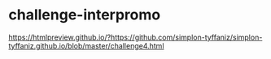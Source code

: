 # challenge-interpromo
https://htmlpreview.github.io/?https://github.com/simplon-tyffaniz/simplon-tyffaniz.github.io/blob/master/challenge4.html

